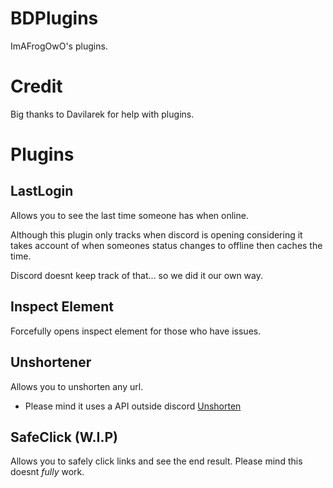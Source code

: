# BDPlugins
ImAFrogOwO's plugins.
# Credit
Big thanks to Davilarek for help with plugins.
# Plugins
## LastLogin

Allows you to see the last time someone has when online.

Although this plugin only tracks when discord is opening considering it takes account of when someones status changes to offline then caches the time.

Discord doesnt keep track of that... so we did it our own way.
## Inspect Element
Forcefully opens inspect element for those who have issues.
## Unshortener
Allows you to unshorten any url. 
- Please mind it uses a API outside discord [Unshorten](https://unshorten.me)
## SafeClick (W.I.P)
Allows you to safely click links and see the end result. Please mind this doesnt *fully* work.
